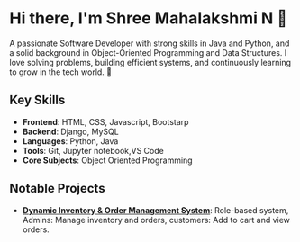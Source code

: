 # Hi there, I'm Shree Mahalakshmi N 👋

A passionate Software Developer with strong skills in Java and Python, and a solid background in Object-Oriented Programming and Data Structures. I love solving problems, building efficient systems, and continuously learning to grow in the tech world. 🚀

## Key Skills
- **Frontend**: HTML, CSS, Javascript, Bootstarp 
- **Backend**: Django, MySQL
- **Languages**: Python, Java
- **Tools**: Git, Jupyter notebook,VS Code
- **Core Subjects**: Object Oriented Programming 

## Notable Projects
- **[Dynamic Inventory & Order Management System](https://github.com/shree-maha/ims)**: Role-based system, Admins: Manage inventory and orders, customers: Add to cart and view 
orders.

